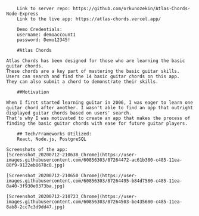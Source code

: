         Link to server repo: https://github.com/orkunozekin/Atlas-Chords-Node-Express
        Link to the live app: https://atlas-chords.vercel.app/

        Demo Credentials: 
        username: demoaccount1
        password: Demo12345!
        
        #Atlas Chords

    Atlas Chords has been designed for those who are learning the basic guitar chords.
    These chords are a key part of mastering the basic guitar skills. 
    Users can search and find the 14 basic guitar chords on this app. 
    They can also submit a chord to demonstrate their skills. 

        ##Motivation

    When I first started learning guitar in 2006, I was eager to learn one guitar chord after another. I wasn't able to find an app that outright displayed guitar chords based on users' search. 
    That's why I was motivated to create an app that makes the process of finding the basic guitar chords with ease for future guitar players. 

        ## Tech/Frameworks Utilized:
        React, Node.js, PostgreSQL

    Screenshots of the app: 
    [Screenshot_20200712-210638_Chrome](https://user-images.githubusercontent.com/60856303/87264472-ac61b380-c485-11ea-88f9-9122eb8678c8.jpg)

    [Screenshot_20200712-210650_Chrome](https://user-images.githubusercontent.com/60856303/87264495-b84d7580-c485-11ea-8a40-3f930e0373ba.jpg)

    [Screenshot_20200712-210723_Chrome](https://user-images.githubusercontent.com/60856303/87264503-be435680-c485-11ea-8ab8-2cc7c3d9dd47.jpg)
